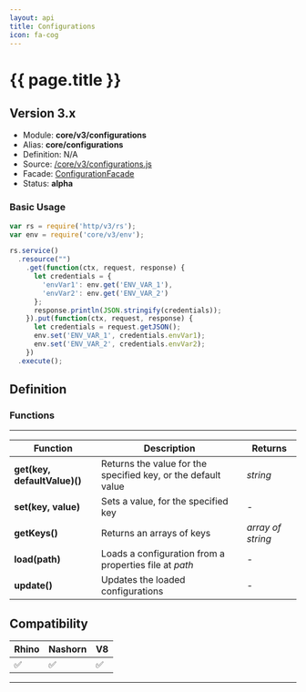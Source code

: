 ```yaml
---
layout: api
title: Configurations
icon: fa-cog
---
```


{{ page.title }}
===

Version 3.x
---

- Module: **core/v3/configurations**
- Alias: **core/configurations**
- Definition: N/A
- Source: [/core/v3/configurations.js](https://github.com/dirigiblelabs/api-v3-core/blob/master/core/v3/configurations.js)
- Facade: [ConfigurationFacade](https://github.com/eclipse/dirigible/blob/master/modules/commons-config/src/main/java/org/eclipse/dirigible/commons/config/Configuration.java)
- Status: **alpha**

### Basic Usage

```javascript
var rs = require('http/v3/rs');
var env = require('core/v3/env');

rs.service()
  .resource("")
    .get(function(ctx, request, response) {
      let credentials = {
        'envVar1': env.get('ENV_VAR_1'),
        'envVar2': env.get('ENV_VAR_2')
      };
      response.println(JSON.stringify(credentials));
    }).put(function(ctx, request, response) {
      let credentials = request.getJSON();
      env.set('ENV_VAR_1', credentials.envVar1);
      env.set('ENV_VAR_2', credentials.envVar2);
    })
  .execute();

```



Definition
---

### Functions

---

Function     | Description | Returns
------------ | ----------- | --------
**get(key, defaultValue)()** | Returns the value for the specified key, or the default value | *string*
**set(key, value)** | Sets a value, for the specified key | *-*
**getKeys()** | Returns an arrays of keys | *array of string*
**load(path)** | Loads a configuration from a properties file at *path* | *-* 
**update()** | Updates the loaded configurations | *-*


Compatibility
---

Rhino | Nashorn | V8
----- | ------- | --------
 ✅  | ✅  | ✅

---
